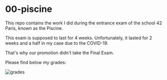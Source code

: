 # 00-piscine

This repo contains the work I did during the entrance exam of the school 42 Paris, known as the Piscine.

This exam is supposed to last for 4 weeks. Unfortunately, it lasted for 2 weeks and a half in my case due to the COVID-19.

That's why our promotion didn't take the Final Exam.

Please find below my grades:

![grades](https://github.com/acoudert/00-piscine/raw/main/piscine_results.png)

